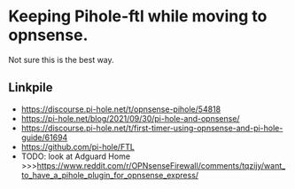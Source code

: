 # Keeping Pihole-ftl while moving to opnsense.

Not sure this is the best way. 

## Linkpile
- https://discourse.pi-hole.net/t/opnsense-pihole/54818
- https://pi-hole.net/blog/2021/09/30/pi-hole-and-opnsense/
- https://discourse.pi-hole.net/t/first-timer-using-opnsense-and-pi-hole-guide/61694
- https://github.com/pi-hole/FTL
- TODO: look at Adguard Home >>>https://www.reddit.com/r/OPNsenseFirewall/comments/tqzijy/want_to_have_a_pihole_plugin_for_opnsense_express/